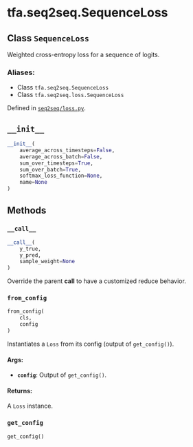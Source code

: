 <div itemscope itemtype="http://developers.google.com/ReferenceObject">
<meta itemprop="name" content="tfa.seq2seq.SequenceLoss" />
<meta itemprop="path" content="Stable" />
<meta itemprop="property" content="__call__"/>
<meta itemprop="property" content="__init__"/>
<meta itemprop="property" content="from_config"/>
<meta itemprop="property" content="get_config"/>
</div>

# tfa.seq2seq.SequenceLoss

## Class `SequenceLoss`

Weighted cross-entropy loss for a sequence of logits.



### Aliases:

* Class `tfa.seq2seq.SequenceLoss`
* Class `tfa.seq2seq.loss.SequenceLoss`



Defined in [`seq2seq/loss.py`](https://github.com/tensorflow/addons/tree/0.4-release/tensorflow_addons/seq2seq/loss.py).

<!-- Placeholder for "Used in" -->


<h2 id="__init__"><code>__init__</code></h2>

``` python
__init__(
    average_across_timesteps=False,
    average_across_batch=False,
    sum_over_timesteps=True,
    sum_over_batch=True,
    softmax_loss_function=None,
    name=None
)
```






## Methods

<h3 id="__call__"><code>__call__</code></h3>

``` python
__call__(
    y_true,
    y_pred,
    sample_weight=None
)
```

Override the parent __call__ to have a customized reduce
behavior.

<h3 id="from_config"><code>from_config</code></h3>

``` python
from_config(
    cls,
    config
)
```

Instantiates a `Loss` from its config (output of `get_config()`).


#### Args:


* <b>`config`</b>: Output of `get_config()`.


#### Returns:

A `Loss` instance.


<h3 id="get_config"><code>get_config</code></h3>

``` python
get_config()
```







